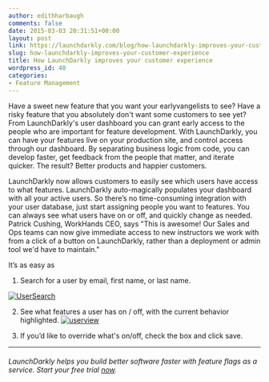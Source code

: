 ```yaml
---
author: edithharbaugh
comments: false
date: 2015-03-03 20:31:51+00:00
layout: post
link: https://launchdarkly.com/blog/how-launchdarkly-improves-your-customer-experience/
slug: how-launchdarkly-improves-your-customer-experience
title: How LaunchDarkly improves your customer experience
wordpress_id: 40
categories:
- Feature Management
---
```


Have a sweet new feature that you want your earlyvangelists to see? Have a risky feature that you absolutely don't want some customers to see yet? From LaunchDarkly's user dashboard you can grant early access to the people who are important for feature development. With LaunchDarkly, you can have your features live on your production site, and control access through our dashboard. By separating business logic from code, you can develop faster, get feedback from the people that matter, and iterate quicker. The result? Better products and happier customers.

LaunchDarkly now allows customers to easily see which users have access to what features. LaunchDarkly auto-magically populates your dashboard with all your active users. So there’s no time-consuming integration with your user database, just start assigning people you want to features. You can always see what users have on or off, and quickly change as needed. Patrick Cushing, WorkHands CEO, says "This is awesome! Our Sales and Ops teams can now give immediate access to new instructors we work with from a click of a button on LaunchDarkly, rather than a deployment or admin tool we'd have to maintain."

It’s as easy as

1) Search for a user by email, first name, or last name.

[![UserSearch](https://blog.launchdarkly.com//wp-content/uploads/2015/09/UserSearch-300x285.jpg)](https://blog.launchdarkly.com//wp-content/uploads/2015/09/UserSearch.jpg)

2) See what features a user has on / off, with the current behavior highlighted.
[![userview](https://blog.launchdarkly.com//wp-content/uploads/2015/09/userview-300x169.jpg)](https://blog.launchdarkly.com//wp-content/uploads/2015/09/userview.jpg)

3) If you’d like to override what's on/off, check the box and click save.



* * *




###### _LaunchDarkly helps you build better software faster with feature flags as a service. Start your free trial [now](https://app.launchdarkly.com/signup#/?utm_source=launchdarkly_blog&utm_medium=organic)._
